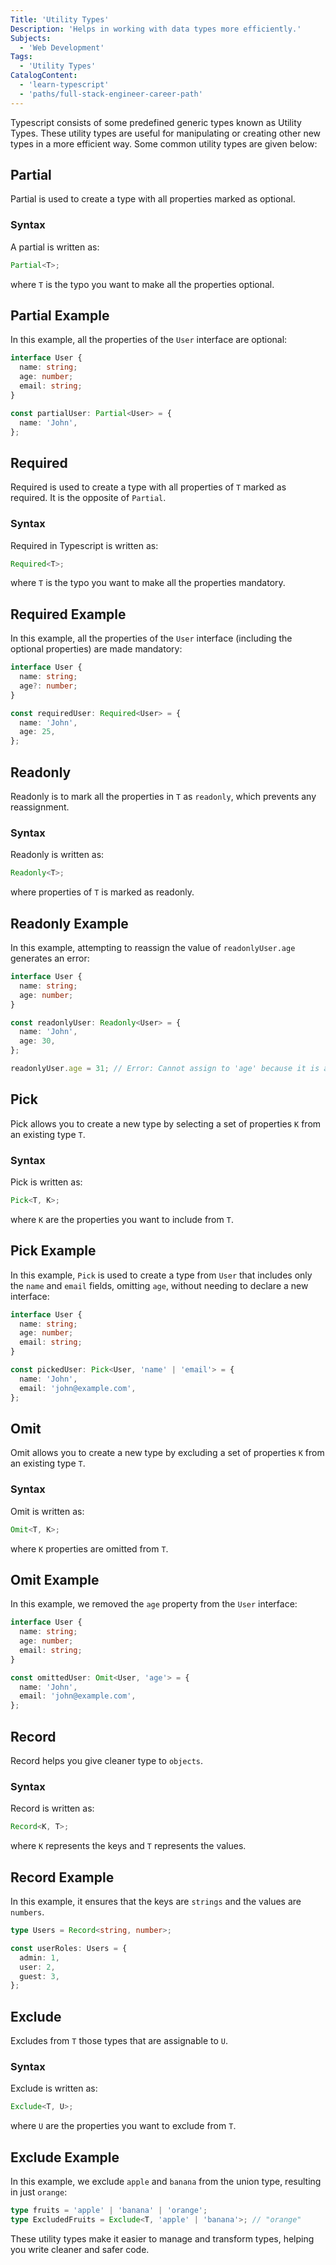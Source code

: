 ```yaml
---
Title: 'Utility Types'
Description: 'Helps in working with data types more efficiently.'
Subjects:
  - 'Web Development'
Tags:
  - 'Utility Types'
CatalogContent:
  - 'learn-typescript'
  - 'paths/full-stack-engineer-career-path'
---
```


Typescript consists of some predefined generic types known as Utility Types. These utility types are useful for manipulating or creating other new types in a more efficient way. Some common utility types are given below:

## Partial

Partial is used to create a type with all properties marked as optional.

### Syntax

A partial is written as:

```ts
Partial<T>;
```

where `T` is the typo you want to make all the properties optional.

## Partial Example

In this example, all the properties of the `User` interface are optional:

```ts
interface User {
  name: string;
  age: number;
  email: string;
}

const partialUser: Partial<User> = {
  name: 'John',
};
```

## Required

Required is used to create a type with all properties of `T` marked as required. It is the opposite of `Partial`.

### Syntax

Required in Typescript is written as:

```ts
Required<T>;
```

where `T` is the typo you want to make all the properties mandatory.

## Required Example

In this example, all the properties of the `User` interface (including the optional properties) are made mandatory:

```ts
interface User {
  name: string;
  age?: number;
}

const requiredUser: Required<User> = {
  name: 'John',
  age: 25,
};
```

## Readonly

Readonly is to mark all the properties in `T` as `readonly`, which prevents any reassignment.

### Syntax

Readonly is written as:

```ts
Readonly<T>;
```

where properties of `T` is marked as readonly.

## Readonly Example

In this example, attempting to reassign the value of `readonlyUser.age` generates an error:

```ts
interface User {
  name: string;
  age: number;
}

const readonlyUser: Readonly<User> = {
  name: 'John',
  age: 30,
};

readonlyUser.age = 31; // Error: Cannot assign to 'age' because it is a read-only property.
```

## Pick

Pick allows you to create a new type by selecting a set of properties `K` from an existing type `T`.

### Syntax

Pick is written as:

```ts
Pick<T, K>;
```

where `K` are the properties you want to include from `T`.

## Pick Example

In this example, `Pick` is used to create a type from `User` that includes only the `name` and `email` fields, omitting `age`, without needing to declare a new interface:

```ts
interface User {
  name: string;
  age: number;
  email: string;
}

const pickedUser: Pick<User, 'name' | 'email'> = {
  name: 'John',
  email: 'john@example.com',
};
```

## Omit

Omit allows you to create a new type by excluding a set of properties `K` from an existing type `T`.

### Syntax

Omit is written as:

```ts
Omit<T, K>;
```

where `K` properties are omitted from `T`.

## Omit Example

In this example, we removed the `age` property from the `User` interface:

```ts
interface User {
  name: string;
  age: number;
  email: string;
}

const omittedUser: Omit<User, 'age'> = {
  name: 'John',
  email: 'john@example.com',
};
```

## Record

Record helps you give cleaner type to `objects`.

### Syntax

Record is written as:

```ts
Record<K, T>;
```

where `K` represents the keys and `T` represents the values.

## Record Example

In this example, it ensures that the keys are `strings` and the values are `numbers`.

```ts
type Users = Record<string, number>;

const userRoles: Users = {
  admin: 1,
  user: 2,
  guest: 3,
};
```

## Exclude

Excludes from `T` those types that are assignable to `U`.

### Syntax

Exclude is written as:

```ts
Exclude<T, U>;
```

where `U` are the properties you want to exclude from `T`.

## Exclude Example

In this example, we exclude `apple` and `banana` from the union type, resulting in just `orange`:

```ts
type fruits = 'apple' | 'banana' | 'orange';
type ExcludedFruits = Exclude<T, 'apple' | 'banana'>; // "orange"
```

These utility types make it easier to manage and transform types, helping you write cleaner and safer code.
